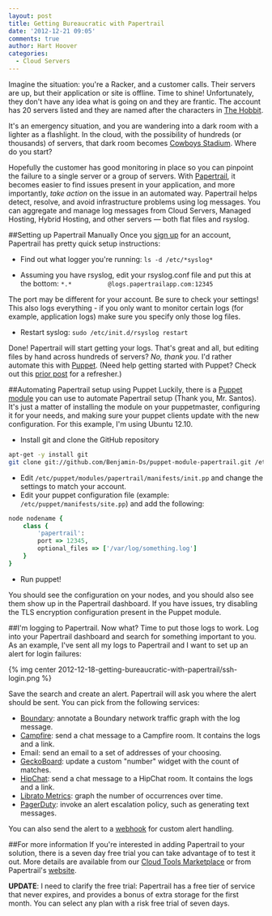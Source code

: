 ```yaml
---
layout: post
title: Getting Bureaucratic with Papertrail
date: '2012-12-21 09:05'
comments: true
author: Hart Hoover
categories:
  - Cloud Servers
---
```

Imagine the situation: you're a Racker, and a customer calls. Their servers are up, but their application or site is offline. Time to shine! Unfortunately, they don't have any idea what is going on and they are frantic. The account has 20 servers listed and they are named after the characters in [The Hobbit](http://en.wikipedia.org/wiki/Characters_in_The_Hobbit).

It's an emergency situation, and you are wandering into a dark room with a lighter as a flashlight. In the cloud, with the possibility of hundreds (or thousands) of servers, that dark room becomes [Cowboys Stadium](http://stadium.dallascowboys.com/).  Where do you start?

Hopefully the customer has good monitoring in place so you can pinpoint the failure to a single server or a group of servers. With [Papertrail](http://papertrailapp.com), it becomes easier to find issues present in your application, and more importantly, _take action_ on the issue in an automated way. Papertrail helps detect, resolve, and avoid infrastructure problems using log messages. You can aggregate and manage log messages from Cloud Servers, Managed Hosting, Hybrid Hosting, and other servers — both flat files and rsyslog.
<!-- more -->
##Setting up Papertrail Manually
Once you [sign up](https://cloudtools.rackspace.com/apps/315?90095866) for an account, Papertrail has pretty quick setup instructions:

* Find out what logger you're running:
`ls -d /etc/*syslog*`

* Assuming you have rsyslog, edit your rsyslog.conf file and put this at the bottom:
`*.*          @logs.papertrailapp.com:12345`

The port may be different for your account. Be sure to check your settings! This also logs everything - if you only want to monitor certain logs (for example, application logs) make sure you specify only those log files.

* Restart syslog:
`sudo /etc/init.d/rsyslog restart`

Done! Papertrail will start getting your logs. That's great and all, but editing files by hand across hundreds of servers? _No, thank you._ I'd rather automate this with [Puppet](http://puppetlabs.com/puppet/what-is-puppet/). (Need help getting started with Puppet? Check out this [prior post](http://devops.rackspace.com/using-puppet-with-cloud-servers.html) for a refresher.)

##Automating Papertrail setup using Puppet
Luckily, there is a [Puppet module](https://github.com/Benjamin-Ds/puppet-module-papertrail) you can use to automate Papertrail setup (Thank you, Mr. Santos). It's just a matter of installing the module on your puppetmaster, configuring it for your needs, and making sure your puppet clients update with the new configuration. For this example, I'm using Ubuntu 12.10.

* Install git and clone the GitHub repository

```bash
apt-get -y install git
git clone git://github.com/Benjamin-Ds/puppet-module-papertrail.git /etc/puppet/modules/papertrail
```

* Edit `/etc/puppet/modules/papertrail/manifests/init.pp` and change the settings to match your account.
* Edit your puppet configuration file (example: `/etc/puppet/manifests/site.pp`) and add the following:

```ruby
node nodename {
    class { 
        'papertrail': 
        port => 12345,
        optional_files => ['/var/log/something.log'] 
    }
}
```

* Run puppet!

You should see the configuration on your nodes, and you should also see them show up in the Papertrail dashboard. If you have issues, try disabling the TLS encryption configuration present in the Puppet module.

##I'm logging to Papertrail. Now what?
Time to put those logs to work. Log into your Papertrail dashboard and search for something important to you. As an example, I've sent all my logs to Papertrail and I want to set up an alert for login failures:

{% img center 2012-12-18-getting-bureaucratic-with-papertrail/ssh-login.png %}

Save the search and create an alert. Papertrail will ask you where the alert should be sent. You can pick from the following services:

* [Boundary](http://boundary.com/): annotate a Boundary network traffic graph with the log message.
* [Campfire](http://campfirenow.com/): send a chat message to a Campfire room. It contains the logs and a link.
* Email: send an email to a set of addresses of your choosing.
* [GeckoBoard](http://www.geckoboard.com/): update a custom "number" widget with the count of matches.
* [HipChat](http://hipchat.com/): send a chat message to a HipChat room. It contains the logs and a link.
* [Librato Metrics](http://metrics.librato.com/): graph the number of occurrences over time.
* [PagerDuty](http://pagerduty.com/): invoke an alert escalation policy, such as generating text messages.

You can also send the alert to a [webhook](http://help.papertrailapp.com/kb/how-it-works/web-hooks) for custom alert handling.

##For more information
If you're interested in adding Papertrail to your solution, there is a seven day free trial you can take advantage of to test it out. More details are available from our [Cloud Tools Marketplace](https://cloudtools.rackspace.com/apps/315?2019858592) or from Papertrail's [website](https://papertrailapp.com).

**UPDATE**: I need to clarify the free trial: Papertrail has a free tier of service that never expires, and provides a bonus of extra storage for the first month. You can select any plan with a risk free trial of seven days.
